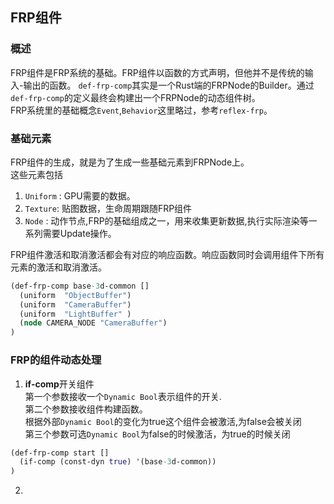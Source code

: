 ## FRP组件  
### 概述  
FRP组件是FRP系统的基础。FRP组件以函数的方式声明，但他并不是传统的输入-输出的函数。 
`def-frp-comp`其实是一个Rust端的FRPNode的Builder。通过`def-frp-comp`的定义最终会构建出一个FRPNode的动态组件树。  
FRP系统里的基础概念`Event`,`Behavior`这里略过，参考`reflex-frp`。  


### 基础元素
FRP组件的生成，就是为了生成一些基础元素到FRPNode上。  
这些元素包括 
1. `Uniform` : GPU需要的数据。 
2. `Texture`: 贴图数据，生命周期跟随FRP组件
2. `Node` : 动作节点,FRP的基础组成之一，用来收集更新数据,执行实际渲染等一系列需要Update操作。  

FRP组件激活和取消激活都会有对应的响应函数。响应函数同时会调用组件下所有元素的激活和取消激活。    
```Clojure
(def-frp-comp base-3d-common []
  (uniform  "ObjectBuffer")
  (uniform  "CameraBuffer")
  (uniform  "LightBuffer" )
  (node CAMERA_NODE "CameraBuffer")
)
```

### FRP的组件动态处理  
1. <b>if-comp</b>开关组件  
     第一个参数接收一个`Dynamic Bool`表示组件的开关.  
     第二个参数接收组件构建函数。  
     根据外部`Dynamic Bool`的变化为true这个组件会被激活,为false会被关闭  
     第三个参数可选`Dynamic Bool`为false的时候激活，为true的时候关闭
```Clojure
(def-frp-comp start []
  (if-comp (const-dyn true) '(base-3d-common))
)
```

2. 